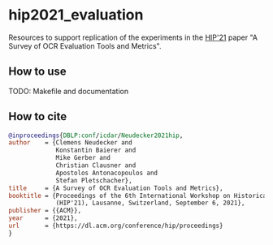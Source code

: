 # hip2021_evaluation

Resources to support replication of the experiments in the [HIP'21](https://blog.sbb.berlin/hip2021/) paper "A Survey of OCR Evaluation Tools and Metrics".  

## How to use

TODO: Makefile and documentation

## How to cite
```bibtex
@inproceedings{DBLP:conf/icdar/Neudecker2021hip,
author    = {Clemens Neudecker and
             Konstantin Baierer and 
             Mike Gerber and
             Christian Clausner and
             Apostolos Antonacopoulos and
             Stefan Pletschacher},
title     = {A Survey of OCR Evaluation Tools and Metrics},
booktitle = {Proceedings of the 6th International Workshop on Historical Document Imaging and Processing 
             (HIP'21), Lausanne, Switzerland, September 6, 2021},
publisher = {{ACM}},
year      = {2021},
url       = {https://dl.acm.org/conference/hip/proceedings}
}
```
